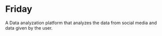 # Friday
A Data analyzation platform that analyzes the data from social media and data given by the user.
